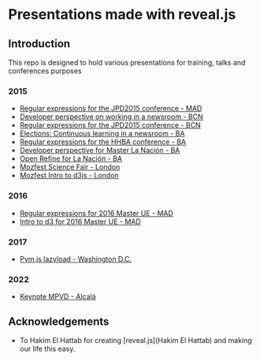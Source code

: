 Presentations made with reveal.js
=================================

## Introduction

This repo is designed to hold various presentations for training,
 talks and conferences purposes

### 2015
* [Regular expressions for the JPD2015 conference - MAD][jpd2015-1]
* [Developer perspective on working in a newsroom - BCN][jpd2015-2]
* [Regular expressions for the JPD2015 conference - BCN][jpd2015-3]
* [Elections: Continuous learning in a newsroom - BA][hhba2015-1]
* [Regular expressions for the HHBA conference - BA][hhba2015-2]
* [Developer perspective for Master La Nación - BA][masterLN2015]
* [Open Refine for La Nación - BA][LNtraining2015_1]
* [Mozfest Science Fair - London][mozfest1]
* [Mozfest Intro to d3js - London][mozfest2]

### 2016
* [Regular expressions for 2016 Master UE - MAD][master2016-1]
* [Intro to d3 for 2016 Master UE - MAD][master2016-2]

### 2017
* [Pym.js lazyload - Washington D.C.][skillshare-npr-1]

### 2022
* [Keynote MPVD - Alcalá][keynote-mpvd-2022]

## Acknowledgements

* To Hakim El Hattab for creating [reveal.js](Hakim El Hattab) and making our life this easy. 

[jpd2015-1]: https://www.juanelosua.com/presentations/2015/20150604-jpd2015-regexp/
[jpd2015-2]: https://www.juanelosua.com/presentations/2015/20150605-jpd2015-coloquio/
[jpd2015-3]: https://www.juanelosua.com/presentations/2015/20150606-jpd2015-regexp/
[hhba2015-1]: https://www.juanelosua.com/presentations/2015/20150828-hhba2015-keynote/
[hhba2015-2]: https://www.juanelosua.com/presentations/2015/20150828-hhba2015-regexp/
[masterLN2015]: https://www.juanelosua.com/presentations/2015/20150916-masterLN-perspectiva/
[LNtraining2015_1]: https://www.juanelosua.com/presentations/2015/20150923-lanacion-refine/
[mozfest1]: https://www.juanelosua.com/presentations/2015/20151106-mozfest-sciencefair/
[mozfest2]: https://www.juanelosua.com/presentations/2015/20151107-mozfest-d3/
[master2016-1]: https://www.juanelosua.com/presentations/2016/20160314-masterUE-regexp/
[master2016-2]: https://www.juanelosua.com/presentations/2016/20160315-masterUE-d3/
[skillshare-npr-1]: https://www.juanelosua.com/presentations/2017/20170723-pym-lazyload/
[keynote-mpvd-2022]: https://www.juanelosua.com/presentations/2022/20220613-mpvd-keynote/

